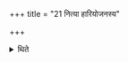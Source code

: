 +++
title = "21 नित्या हारियोजनस्य"

+++

<details><summary>थिते</summary>

नित्या हारियोजनस्य २१
</details>
